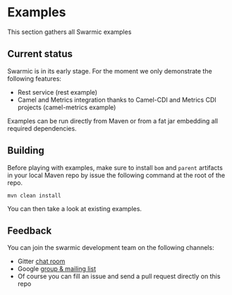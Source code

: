 # Examples

This section gathers all Swarmic examples


## Current status

Swarmic is in its early stage. For the moment we only demonstrate the following features:

* Rest service (rest example)
* Camel and Metrics integration thanks to Camel-CDI and Metrics CDI projects (camel-metrics example)

Examples can be run directly from Maven or from a fat jar embedding all required dependencies.

## Building

Before playing with examples, make sure to install `bom` and `parent` artifacts in your local Maven repo by issue the following command at the root of the repo.

`mvn clean install`

You can then take a look at existing examples.

## Feedback

You can join the swarmic development team on the following channels:

* Gitter [chat room](https://gitter.im/swarmic/devs?utm_source=share-link&utm_medium=link&utm_campaign=share-link)
* Google [group & mailing list](https://groups.google.com/forum/#!forum/swarmic)
* Of course you can fill an issue and send a pull request directly on this repo




